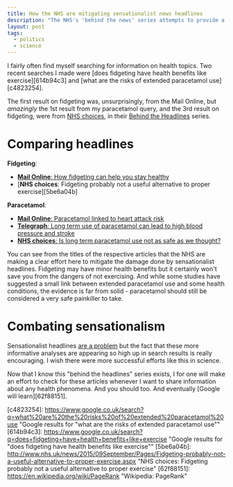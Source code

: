 ```yaml
---
title: How the NHS are mitigating sensationalist news headlines
description: "The NHS's 'behind the news' series attempts to provide a more accurate summary of health topics which may be inaccurately covered in the news"
layout: post
tags:
  - politics
  - science
---
```


I fairly often find myself searching for information on health topics. Two
recent searches I made were
[does fidgeting have health benefits like exercise][614b94c3] and
[what are the risks of extended paracetamol use][c4823254].

The first result on fidgeting was, unsurprisingly, from
the Mail Online, but *amazingly* the 1st result from my paracetamol
query, and the 3rd result on fidgeting, were from [NHS choices][c9fd35db], in their
[Behind the Headlines][4bdfcb8a] series.

# Comparing headlines

**Fidgeting**:

- [**Mail Online**: How fidgeting can help you stay healthy][dbc01221]
- [**NHS choices**: Fidgeting probably not a useful alternative to proper exercise][5be6a04b]

**Paracetamol**:

- [**Mail Online**: Paracetamol linked to heart attack risk][decd0478]
- [**Telegraph**: Long term use of paracetamol can lead to high blood pressure and stroke][7b0edee4]
- [**NHS choices**: Is long term paracetamol use not as safe as we thought?][2b0633c8]

You can see from the titles of the respective articles that the NHS are making
a clear effort here to mitigate the damage done by sensationalist headlines.
Fidgeting may have minor health benefits but it certainly won't save you
from the dangers of not exercising. And while some studies have suggested
a small link between extended paracetamol use and some health conditions,
the evidence is far from solid - paracetamol should still be considered
a very safe painkiller to take.

# Combating sensationalism

Sensationalist headlines [are a problem][1980338f] but the fact that these more
informative analyses are appearing so high up in search results is really
encouraging. I wish there were more successful efforts like this in science.

Now that I know this "behind the headlines" series exists, I for one will make
an effort to check for these articles whenever I want to share information
about any health phenomena. And you should too. And eventually
[Google will learn][62f88151].

  [7b0edee4]: http://www.telegraph.co.uk/news/health/news/11445925/Long-term-use-of-paracetamol-can-lead-to-high-blood-pressure-and-stroke.html "Telegraph: Long term use of paracetamol can lead to high blood pressure and stroke"
  [decd0478]: http://www.dailymail.co.uk/health/article-2976701/Paracetamol-linked-heart-attack-risk-Fears-high-doses-taken-long-time.html "Paracetamol linked to heart attack risk: Fears over high doses taken for a long time"
  [2b0633c8]: http://www.nhs.uk/news/2015/03March/Pages/Is-long-term-paracetamol-use-not-as-safe-as-we-thought.aspx "NHS choices: Is long term paracetamol use not as safe as we thought?"
  [c9fd35db]: http://www.nhs.uk/Pages/HomePage.aspx "NHS choices"
  [1980338f]: https://www.agingcare.com/Articles/dangers-of-sensationalist-science-176442.htm "The Dangers of Believing in ‘Sensationalist Science’"
  [dbc01221]: http://www.dailymail.co.uk/health/article-2685378/How-fidgeting-help-stay-healthy-Moving-ward-heart-disease.html "The Daily Mail: How fidgeting can help you stay healthy"
  [4bdfcb8a]: http://www.nhs.uk/news/Pages/NewsIndex.aspx "NHS choices: Behind the Headlines"
  [c4823254]: https://www.google.co.uk/search?q=what%20are%20the%20risks%20of%20extended%20paracetamol%20use "Google results for "what are the risks of extended paracetamol use""
  [614b94c3]: https://www.google.co.uk/search?q=does+fidgeting+have+health+benefits+like+exercise "Google results for "does fidgeting have health benefits like exercise""
  [5be6a04b]: http://www.nhs.uk/news/2015/09September/Pages/Fidgeting-probably-not-a-useful-alternative-to-proper-exercise.aspx "NHS choices: Fidgeting probably not a useful alternative to proper exercise"
  [62f88151]: https://en.wikipedia.org/wiki/PageRank "Wikipedia: PageRank"
